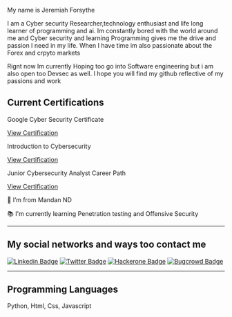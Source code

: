 

My name is Jeremiah Forsythe 

I am a Cyber security Researcher,technology enthusiast and life long learner of programming and ai. Im constantly bored with the world around me and Cyber security and learning Programming gives me the  drive and passion I need in my  life. When I have time im also passionate about the Forex and crpyto
markets

Rignt now Im currently Hoping too go into Software engineering but i am also open too Devsec as well. I hope you will find my github reflective of my passions and work 

## Current Certifications

Google Cyber Security Certificate 

[View Certification](https://www.credly.com/badges/7fbf2408-8d56-4bd0-8aaf-f936fe96e9a0/linked_in_profile)

Introduction to Cybersecurity

[View Certification](https://www.credly.com/earner/earned/badge/dd6ff6ca-29ba-44e3-8cad-afdf78774909)

Junior Cybersecurity Analyst Career Path


[View Certification](https://www.credly.com/badges/b4b8d889-ce11-415c-b2e2-26e57464ff25/public_url)






 

🏡 I’m from Mandan ND

📚 I'm currently learning Penetration testing and Offensive Security
 
---

## My social networks and ways too contact me

[![Linkedin Badge](https://img.shields.io/badge/LinkedIn-0077B5?style=for-the-badge&logo=linkedin&logoColor=white)](https://www.linkedin.com/in/jeremiah-forsythe-73a0b572)
[![Twitter Badge](https://img.shields.io/badge/Twitter-1DA1F2?style=for-the-badge&logo=twitter&logoColor=white)](https://twitter.com/JeremiahForsyt2)
[![Hackerone Badge](https://img.shields.io/badge/-HackerOne-%23494649?style=for-the-badge&logo=hackerone&logoColor=white)](https://hackerone.com/ghostintheshell88)
[![Bugcrowd Badge](https://img.shields.io/badge/-Bugcrowd-%23F26822?style=for-the-badge&logo=bugcrowd&logoColor=white)](https://bugcrowd.com/ghostoftheshell)


---

## Programming Languages
Python, Html, Css, Javascript 

